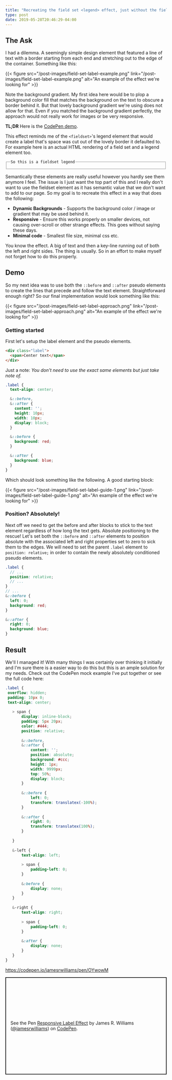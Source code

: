 ```yaml
---
title: "Recreating the field set <legend> effect, just without the field set."
type: post
date: 2019-05-28T20:46:29-04:00
---
```


## The Ask

I had a dilemma. A seemingly simple design element that featured a line of text with a border starting from each end and stretching out to the edge of the container.  Something like this:

{{< figure src="/post-images/field-set-label-example.png" link="/post-images/field-set-label-example.png" alt="An example of the effect we're looking for" >}}  

Note the background gradient. My first idea here would be to plop a background color fill that matches the background on the text to obscure a border behind it. But that lovely background gradient we're using does not allow for that. Even if you matched the background gradient perfectly, the approach would not really work for images or be very responsive.

**TL;DR** Here is the [CodePen demo](https://codepen.io/jamesrwilliams/pen/OYwowM).

This effect reminds me of the `<fieldset>`'s legend element that would create a label that's space was cut out of the lovely border it defaulted to. For example here is an actual HTML rendering of a field set and a legend element too. 

<fieldset>
    <legend> <code>So this is a fieldset legend</code> </legend>
</fieldset>

Semantically these elements are really useful however you hardly see them anymore I feel. The issue is I just want the top part of this and I really don't want to use the fieldset element as it has semantic value that we don't want to add to our page. So my goal is to recreate this effect in a way that does the following:

- **Dynamic Backgrounds** - Supports the background color / image or gradient that may be used behind it.
- **Responsive** - Ensure this works properly on smaller devices, not causing over-scroll or other strange effects. This goes without saying these days.
- **Minimal code** - Smallest file size, minimal css etc. 

You know the effect. A big of text and then a key-line running out of both the left and right sides. The thing is usually. So in an effort to make myself not forget how to do this properly.

## Demo

So my next idea was to use both the `::before` and `::after` pseudo elements to create the lines that precede and follow the text element. Straightforward enough right? So our final implementation would look something like this:

{{< figure src="/post-images/field-set-label-approach.png" link="/post-images/field-set-label-approach.png" alt="An example of the effect we're looking for" >}}

### Getting started

First let's setup the label element and the pseudo elements.

```html
<div class="label">
  <span>Center text</span>
</div>
```

Just a note: _You don't need to use the exact same elements but just take note of._

```scss
.label {
  text-align: center;

  &::before,
  &::after {
    content: '';
    height: 10px;
    width: 10px;
    display: block;
  }

  &::before {
    background: red;
  }

  &::after {
    background: blue;
  }
}
```

Which should look something like the following. A good starting block:

{{< figure src="/post-images/field-set-label-guide-1.png" link="/post-images/field-set-label-guide-1.png" alt="An example of the effect we're looking for" >}}

### Position? Absolutely!

Next off we need to get the before and after blocks to stick to the text element regardless of how long the text gets. Absolute positioning to the rescue! Let's set both the `::before` and `::after` elements to position absolute with the associated left and right properties set to zero to sick them to the edges. We will need to set the parent `.label` element to `position: relative;` in order to contain the newly absolutely conditioned pseudo elements.

```scss
.label {
  // ...
  position: relative;
  // ...
}
// ...
&::before {
  left: 0;
  background: red;
}

&::after {
  right: 0;
  background: blue;
}
```

## Result

We'll I managed it! With many things I was certainly over thinking it initially and I'm sure there is a easier way to do this but this is an ample solution for my needs. Check out the CodePen mock example I've put together or see the full code here:

 ```scss
.label {
  overflow: hidden;
  padding: 10px 0;
  text-align: center;
	
	> span {
		display: inline-block;
		padding: 5px 20px;
		color: #444;
		position: relative;
		
		&::before,
		&::after {
			content: '';
			position: absolute;
			background: #ccc;
			height: 1px;
			width: 9999px;
			top: 50%;
			display: block;
		}
		
		&::before {
			left: 0;
			transform: translatex(-100%);
		}
		
		&::after {
			right: 0;
			transform: translatex(100%);
		}
		
	}
	
	&-left {
		text-align: left;
		
		> span { 
			padding-left: 0;
		}
		
		&:before {
			display: none;
		}
	}
	
	&-right {
		text-align: right;
		
		> span {
			padding-left: 0;
		}
		
		&:after {
			display: none;
		}
	}	
}
```

https://codepen.io/jamesrwilliams/pen/OYwowM

<p class="codepen" data-height="303" data-theme-id="dark" data-default-tab="result" data-user="jamesrwilliams" data-slug-hash="OYwowM" style="height: 303px; box-sizing: border-box; display: flex; align-items: center; justify-content: center; border: 2px solid; margin: 1em 0; padding: 1em;" data-pen-title="Responsive Label Effect">
  <span>See the Pen <a href="https://codepen.io/jamesrwilliams/pen/OYwowM/">
  Responsive Label Effect</a> by James R. Williams (<a href="https://codepen.io/jamesrwilliams">@jamesrwilliams</a>)
  on <a href="https://codepen.io">CodePen</a>.</span>
</p>
<script async src="https://static.codepen.io/assets/embed/ei.js"></script>


